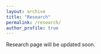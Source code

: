 ```yaml
---
layout: archive
title: "Research"
permalink: /research/
author_profile: true
---
```


 
Research page will be updated soon.



